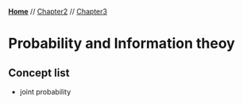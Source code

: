 **[Home](README.md)** // [Chapter2](deepLearningBook/Chapter2/listChapter2.md) // [Chapter3](deepLearningBook/Chapter3/listChapter3.md)

# Probability and Information theoy

## Concept list

* joint probability
